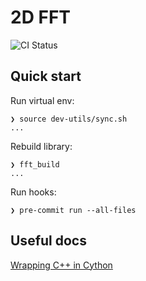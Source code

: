 # 2D FFT

![CI Status](https://github.com/2D-FFT-Project/2d-fft/actions/workflows/main.yml/badge.svg?event=push)

## Quick start

Run virtual env:
```shell
❯ source dev-utils/sync.sh
...
```

Rebuild library:
```shell
❯ fft_build
...
```

Run hooks:
```shell
❯ pre-commit run --all-files
```

## Useful docs
[Wrapping C++ in Cython](https://cython.readthedocs.io/en/latest/src/userguide/wrapping_CPlusPlus.html)
